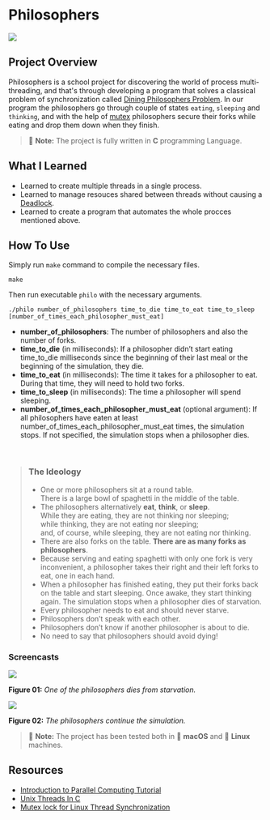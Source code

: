 # Philosophers

![](https://upload.wikimedia.org/wikipedia/commons/thumb/7/7b/An_illustration_of_the_dining_philosophers_problem.png/800px-An_illustration_of_the_dining_philosophers_problem.png)

## Project Overview

Philosophers is a school project for discovering the world of process multi-threading, and that's through developing a program that solves a classical problem of synchronization called [Dining Philosophers Problem](https://en.wikipedia.org/wiki/Dining_philosophers_problem). In our program the philosophers go through couple of states `eating`, `sleeping` and `thinking`, and with the help of [mutex](https://learn.microsoft.com/en-us/dotnet/standard/threading/mutexes) philosophers secure their forks while eating and drop them down when they finish.

> :memo: **Note:** The project is fully written in **C** programming Language.

## What I Learned

- Learned to create multiple threads in a single process.
- Learned to manage resouces shared between threads without causing a [Deadlock](https://en.wikipedia.org/wiki/Deadlock).
- Learned to create a program that automates the whole procces mentioned above.

## How To Use

Simply run `make` command to compile the necessary files. 

```console
make
```

Then run executable `philo` with the necessary arguments.

```console
./philo number_of_philosophers time_to_die time_to_eat time_to_sleep [number_of_times_each_philosopher_must_eat]
```

- **number_of_philosophers**: The number of philosophers and also the number
of forks.
- **time_to_die** (in milliseconds): If a philosopher didn’t start eating time_to_die
milliseconds since the beginning of their last meal or the beginning of the simulation, they die.
- **time_to_eat** (in milliseconds): The time it takes for a philosopher to eat.
During that time, they will need to hold two forks.
- **time_to_sleep** (in milliseconds): The time a philosopher will spend sleeping.
- **number_of_times_each_philosopher_must_eat** (optional argument): If all
philosophers have eaten at least number_of_times_each_philosopher_must_eat
times, the simulation stops. If not specified, the simulation stops when a
philosopher dies.
<br>

> ### The Ideology
>
>- One or more philosophers sit at a round table.<br>There is a large bowl of spaghetti in the middle of the table.
>- The philosophers alternatively **eat**, **think**, or **sleep**.<br>
While they are eating, they are not thinking nor sleeping;<br>
while thinking, they are not eating nor sleeping;<br>
and, of course, while sleeping, they are not eating nor thinking.
>- There are also forks on the table. **There are as many forks as philosophers**.
>- Because serving and eating spaghetti with only one fork is very inconvenient, a
philosopher takes their right and their left forks to eat, one in each hand.
>- When a philosopher has finished eating, they put their forks back on the table and
start sleeping. Once awake, they start thinking again. The simulation stops when
a philosopher dies of starvation.
>- Every philosopher needs to eat and should never starve.
>- Philosophers don’t speak with each other.
>- Philosophers don’t know if another philosopher is about to die.
>- No need to say that philosophers should avoid dying!

### Screencasts

![](https://media.giphy.com/media/7HIGNeTVOZlHfIaaea/giphy.gif)

**Figure 01:** *One of the philosophers dies from starvation.*

![](https://media.giphy.com/media/Feo4OSQdR79vFsL41m/giphy.gif)

**Figure 02:** *The philosophers continue the simulation.*

> :memo: **Note:** The project has been tested both in 🍏 **macOS** and 🐧 **Linux** machines.

## Resources

- [Introduction to Parallel Computing Tutorial](https://hpc.llnl.gov/documentation/tutorials/introduction-parallel-computing-tutorial)
- [Unix Threads In C](https://youtube.com/playlist?list=PLfqABt5AS4FmuQf70psXrsMLEDQXNkLq2)
- [Mutex lock for Linux Thread Synchronization](https://www.geeksforgeeks.org/mutex-lock-for-linux-thread-synchronization/)
